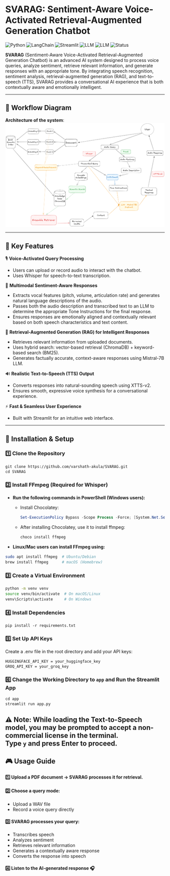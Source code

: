 # SVARAG: Sentiment-Aware Voice-Activated Retrieval-Augmented Generation Chatbot

![Python](https://img.shields.io/badge/Python-3.12%2B-blue)
![LangChain](https://img.shields.io/badge/LangChain-Framework-purple)
![Streamlit](https://img.shields.io/badge/Streamlit-Framework-red)
![LLM](https://img.shields.io/badge/LLM-Mistral%207B-orange)
![LLM](https://img.shields.io/badge/LLM-Llama%203-yellow)
![Status](https://img.shields.io/badge/Status-Active-success)

**SVARAG** (Sentiment-Aware Voice-Activated Retrieval-Augmented Generation Chatbot) is an advanced AI system designed to process voice queries, analyze sentiment, retrieve relevant information, and generate responses with an appropriate tone. By integrating speech recognition, sentiment analysis, retrieval-augmented generation (RAG), and text-to-speech (TTS), SVARAG provides a conversational AI experience that is both contextually aware and emotionally intelligent.

---
## 📌 **Workflow Diagram**  
**Architecture of the system**:
![Workflow](Architecture.png)

---
## 🔑 **Key Features**

🎙️ **Voice-Activated Query Processing**

- Users can upload or record audio to interact with the chatbot.
- Uses Whisper for speech-to-text transcription.

🧠 **Multimodal Sentiment-Aware Responses**

- Extracts vocal features (pitch, volume, articulation rate) and generates natural language descriptions of the audio.
- Passes both the audio description and transcribed text to an LLM to determine the appropriate Tone Instructions for the final response.
- Ensures responses are emotionally aligned and contextually relevant based on both speech characteristics and text content.

🔎 **Retrieval-Augmented Generation (RAG) for Intelligent Responses**
- Retrieves relevant information from uploaded documents.
- Uses hybrid search: vector-based retrieval (ChromaDB) + keyword-based search (BM25).
- Generates factually accurate, context-aware responses using Mistral-7B LLM.

🔊 **Realistic Text-to-Speech (TTS) Output**
- Converts responses into natural-sounding speech using XTTS-v2.
- Ensures smooth, expressive voice synthesis for a conversational experience.

⚡ **Fast & Seamless User Experience**
- Built with Streamlit for an intuitive web interface.

---

## 🚀 Installation & Setup

### 1️⃣ Clone the Repository

```commandline
git clone https://github.com/varshath-akula/SVARAG.git
cd SVARAG
```

### 2️⃣ Install FFmpeg (Required for Whisper)
- **Run the following commands in PowerShell (Windows users):**

  - Install Chocolatey:
    ```powershell
    Set-ExecutionPolicy Bypass -Scope Process -Force; [System.Net.ServicePointManager]::SecurityProtocol = [System.Net.ServicePointManager]::SecurityProtocol -bor 3072; iex ((New-Object System.Net.WebClient).DownloadString('https://chocolatey.org/install.ps1'))
    ```
  - After installing Chocolatey, use it to install ffmpeg:
    ```powershell
    choco install ffmpeg
    ```
- **Linux/Mac users can install FFmpeg using:**
```bash
sudo apt install ffmpeg  # Ubuntu/Debian  
brew install ffmpeg      # macOS (Homebrew)
```
### 3️⃣ Create a Virtual Environment
```bash
python -m venv venv
source venv/bin/activate  # On macOS/Linux
venv\Scripts\activate     # On Windows
```
### 4️⃣ Install Dependencies
```commandline
pip install -r requirements.txt
```

### 5️⃣ Set Up API Keys
Create a .env file in the root directory and add your API keys:
```
HUGGINGFACE_API_KEY = your_huggingface_key
GROQ_API_KEY = your_groq_key
```
### 6️⃣ Change the Working Directory to `app` and Run the Streamlit App
```commandline
cd app
streamlit run app.py
```
⚠ **Note:** While loading the **Text-to-Speech model**, you may be prompted to accept a **non-commercial license** in the terminal.  
Type `y` and press **Enter** to proceed.
---
## 🎮 Usage Guide
#### 1️⃣ Upload a PDF document → SVARAG processes it for retrieval.
#### 2️⃣ Choose a query mode:
- Upload a WAV file
- Record a voice query directly
#### 3️⃣ SVARAG processes your query:
- Transcribes speech
- Analyzes sentiment
- Retrieves relevant information
- Generates a contextually aware response
- Converts the response into speech
#### 4️⃣ Listen to the AI-generated response 🎧

